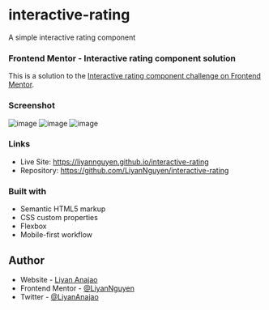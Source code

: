 # interactive-rating
A simple interactive rating component

### Frontend Mentor - Interactive rating component solution

This is a solution to the [Interactive rating component challenge on Frontend Mentor](https://www.frontendmentor.io/challenges/interactive-rating-component-koxpeBUmI).

### Screenshot
![image](https://user-images.githubusercontent.com/50958126/160161906-be3b6be1-d25e-4c5b-8811-e490d88228c8.png)
![image](https://user-images.githubusercontent.com/50958126/160162002-81d1686d-d5c2-44e6-ab12-25421070363b.png)
![image](https://user-images.githubusercontent.com/50958126/160162116-dd2dda57-7cb9-4678-ae4a-0a78d2be7336.png)



### Links
- Live Site: https://liyannguyen.github.io/interactive-rating
- Repository: https://github.com/LiyanNguyen/interactive-rating

### Built with
- Semantic HTML5 markup
- CSS custom properties
- Flexbox
- Mobile-first workflow


## Author

- Website - [Liyan Anajao](https://liyannguyen.github.io/Portfolio)
- Frontend Mentor - [@LiyanNguyen](https://frontendmentor.io/profile/LiyanNguyen)
- Twitter - [@LiyanAnajao](https://twitter.com/LiyanAnajao)
